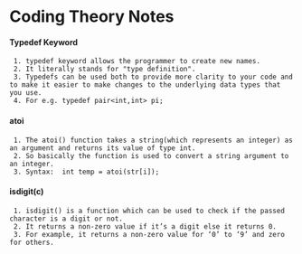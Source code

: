# Coding Theory Notes

#### Typedef Keyword
     1. typedef keyword allows the programmer to create new names.
     2. It literally stands for "type definition".
     3. Typedefs can be used both to provide more clarity to your code and to make it easier to make changes to the underlying data types that you use.
     4. For e.g. typedef pair<int,int> pi;
     
#### atoi
     1. The atoi() function takes a string(which represents an integer) as an argument and returns its value of type int. 
     2. So basically the function is used to convert a string argument to an integer.
     3. Syntax:  int temp = atoi(str[i]);
     
#### isdigit(c) 
     1. isdigit() is a function which can be used to check if the passed character is a digit or not. 
     2. It returns a non-zero value if it’s a digit else it returns 0. 
     3. For example, it returns a non-zero value for ‘0’ to ‘9’ and zero for others.
     
#### 
